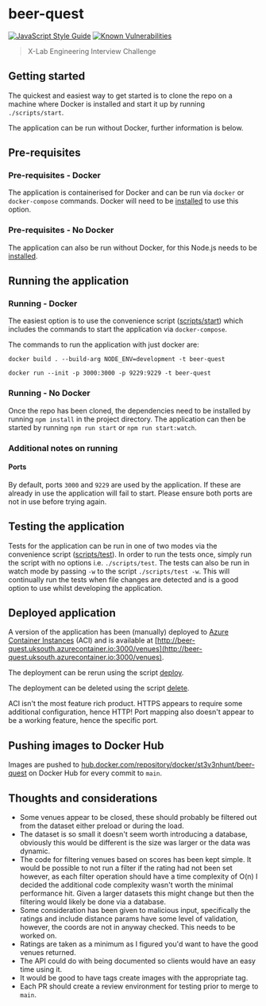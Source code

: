 # beer-quest

[![JavaScript Style Guide](https://img.shields.io/badge/code_style-standard-brightgreen.svg)](https://standardjs.com)
[![Known Vulnerabilities](https://snyk.io/test/github/st3v3nhunt/beer-quest/badge.svg)](https://snyk.io/test/github/st3v3nhunt/beer-quest)

> X-Lab Engineering Interview Challenge

## Getting started

The quickest and easiest way to get started is to clone the repo on a machine
where Docker is installed and start it up by running `./scripts/start`.

The application can be run without Docker, further information is below.

## Pre-requisites

### Pre-requisites - Docker

The application is containerised for Docker and can be run via `docker` or
`docker-compose` commands. Docker will need to be
[installed](https://docs.docker.com/get-docker/) to use this option.

### Pre-requisites - No Docker

The application can also be run without Docker, for this Node.js needs to be
[installed](https://nodejs.org/en/download/).

## Running the application

### Running - Docker

The easiest option is to use the convenience script
([scripts/start](./scripts/start)) which includes the commands to start the
application via `docker-compose`.

The commands to run the application with just docker are:

```shell
docker build . --build-arg NODE_ENV=development -t beer-quest

docker run --init -p 3000:3000 -p 9229:9229 -t beer-quest
```

### Running - No Docker

Once the repo has been cloned, the dependencies need to be installed by running
`npm install` in the project directory. The application can then be started by
running `npm run start` or `npm run start:watch`.

### Additional notes on running

#### Ports

By default, ports `3000` and `9229` are used by the application. If these are
already in use the application will fail to start. Please ensure both ports are
not in use before trying again.

## Testing the application

Tests for the application can be run in one of two modes via the convenience
script ([scripts/test](./scripts/test)). In order to run the tests once, simply
run the script with no options i.e. `./scripts/test`. The tests can also be run
in watch mode by passing `-w` to the script `./scripts/test -w`. This will
continually run the tests when file changes are detected and is a good option
to use whilst developing the application.

## Deployed application

A version of the application has been (manually) deployed to
[Azure Container Instances](https://azure.microsoft.com/en-us/services/container-instances/#overview)
(ACI) and is available at
[http://beer-quest.uksouth.azurecontainer.io:3000/venues](http://beer-quest.uksouth.azurecontainer.io:3000/venues).

The deployment can be rerun using the script [deploy](./scripts/deploy).

The deployment can be deleted using the script [delete](./scripts/delete).

ACI isn't the most feature rich product. HTTPS appears to require some
additional configuration, hence HTTP! Port mapping also doesn't appear to be a
working feature, hence the specific port.

## Pushing images to Docker Hub

Images are pushed to
[hub.docker.com/repository/docker/st3v3nhunt/beer-quest](https://hub.docker.com/repository/docker/st3v3nhunt/beer-quest)
on Docker Hub for every commit to `main`.

## Thoughts and considerations

* Some venues appear to be closed, these should probably be filtered out from
  the dataset either preload or during the load.
* The dataset is so small it doesn't seem worth introducing a database,
  obviously this would be different is the size was larger or the data was
  dynamic.
* The code for filtering venues based on scores has been kept simple. It would
  be possible to not run a filter if the rating had not been set however, as
  each filter operation should have a time complexity of O(n) I decided the
  additional code complexity wasn't worth the minimal performance hit. Given a
  larger datasets this might change but then the filtering would likely be done
  via a database.
* Some consideration has been given to malicious input, specifically the
  ratings and include distance params have some level of validation, however,
  the coords are not in anyway checked. This needs to be worked on.
* Ratings are taken as a minimum as I figured you'd want to have the good
  venues returned.
* The API could do with being documented so clients would have an easy time
  using it.
* It would be good to have tags create images with the appropriate tag.
* Each PR should create a review environment for testing prior to merge to
  `main`.
